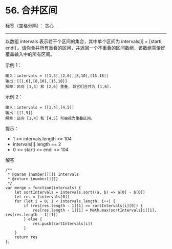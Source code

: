 ﻿# 56. 合并区间

标签（空格分隔）： 贪心

---

以数组 intervals 表示若干个区间的集合，其中单个区间为 intervals[i] = [starti, endi] 。请你合并所有重叠的区间，并返回一个不重叠的区间数组，该数组需恰好覆盖输入中的所有区间。

示例 1：

    输入：intervals = [[1,3],[2,6],[8,10],[15,18]]
    输出：[[1,6],[8,10],[15,18]]
    解释：区间 [1,3] 和 [2,6] 重叠, 将它们合并为 [1,6].

示例 2：

    输入：intervals = [[1,4],[4,5]]
    输出：[[1,5]]
    解释：区间 [1,4] 和 [4,5] 可被视为重叠区间。

提示：

 - 1 <= intervals.length <= 104
 - intervals[i].length == 2
 - 0 <= starti <= endi <= 104

解答

    /**
     * @param {number[][]} intervals
     * @return {number[][]}
     */
    var merge = function(intervals) {
        let sortIntervals = intervals.sort((a, b) => a[0] - b[0])
        let res = [intervals[0]]
        for (let i = 0; i < intervals.length; i++) {
            if (res[res.length - 1][1] >= sortIntervals[i][0]) {
                res[res.length - 1][1] = Math.max(sortIntervals[i][1], res[res.length - 1][1])
            } else {
                res.push(sortIntervals[i])
            }
        }
        return res
    };